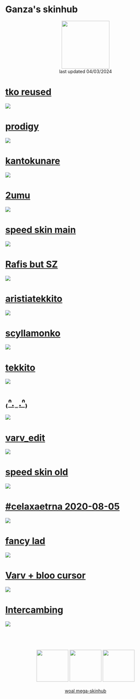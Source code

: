 # Ganza's skinhub
<p align="center">
<a href="https://osu.ppy.sh/users/19550805">
  <img src="https://a.ppy.sh/19550805"  
       width="150"
       height="150"></a>
<br>
last updated 04/03/2024
</p>



# [tko reused](https://github.com/rudj-skinhub/woal/raw/tyfh/reused/tko%20reused.osk)
[![](https://osu.ppy.sh/ss/18330165/692a)](https://github.com/rudj-skinhub/woal/raw/tyfh/reused/tko%20reused.osk)

# [prodigy](https://ryh.s-ul.eu/CwyJqZCM)
![](https://osu.ppy.sh/ss/17913985/2473)

# [kantokunare](https://mega.nz/file/sdgwwLCL#_DanQ6td839zcpqxTBzIixshPTX-HLnuSrg5WyRB_-Y)
![](https://i.imgur.com/OwyMQwp.png)

# [2umu](https://github.com/rudj-skinhub/woal/raw/tyfh/reused/2umu.osk)
[![](https://osu.ppy.sh/ss/18330662/eb2d)](https://github.com/rudj-skinhub/woal/raw/tyfh/reused/2umu.osk)

# [speed skin main](https://github.com/rudj-skinhub/woal/raw/tyfh/ninerik/nin24x24.osk)
[![](https://osu.ppy.sh/ss/18358522/18f7)](https://github.com/rudj-skinhub/woal/raw/tyfh/ninerik/nin24x24.osk)

# [Rafis but SZ](https://github.com/rudj-skinhub/woal/raw/tyfh/universal/Rafis%20but%20SZ.osk)
[![](https://osu.ppy.sh/ss/18205112/543f)](https://github.com/rudj-skinhub/woal/raw/tyfh/universal/Rafis%20but%20SZ.osk)

# [aristiatekkito](https://github.com/rudj-skinhub/woal/raw/tyfh/ninerik/aristiatekkito.osk)
[![](https://osu.ppy.sh/ss/18358518/cf11)](https://github.com/rudj-skinhub/woal/raw/tyfh/ninerik/aristiatekkito.osk)

# [scyllamonko](https://github.com/rudj-skinhub/woal/raw/tyfh/ninerik/scyllamonko.osk)
[![](https://osu.ppy.sh/ss/18358525/b8f1)](https://github.com/rudj-skinhub/woal/raw/tyfh/ninerik/scyllamonko.osk)

# [tekkito](https://github.com/rudj-skinhub/woal/raw/tyfh/ninerik/tekkito.osk)
[![](https://osu.ppy.sh/ss/18358539/78ca)](https://github.com/rudj-skinhub/woal/raw/tyfh/ninerik/tekkito.osk)

# [₍ᐢ. ̫ .ᐢ₎](https://github.com/rudj-skinhub/woal/raw/tyfh/erick/%E2%82%8D%E1%90%A2.%20%CC%AB%20.%E1%90%A2%E2%82%8E.osk)
[![](https://secret.s-ul.eu/2XhEF1x7)](https://github.com/rudj-skinhub/woal/raw/tyfh/erick/%E2%82%8D%E1%90%A2.%20%CC%AB%20.%E1%90%A2%E2%82%8E.osk)

# [varv_edit](https://github.com/rudj-skinhub/woal/raw/tyfh/ninerik/varv%20edit.osk)
[![](https://osu.ppy.sh/ss/18358542/0944)](https://github.com/rudj-skinhub/woal/raw/tyfh/ninerik/varv%20edit.osk)

# [speed skin old](https://github.com/rudj-skinhub/woal/raw/tyfh/ninerik/ninerik%20old.osk)
[![](https://osu.ppy.sh/ss/18127526/c02b)](https://github.com/rudj-skinhub/woal/raw/tyfh/ninerik/ninerik%20old.osk)

# [#celaxaetrna 2020-08-05](https://github.com/ryancranie/skinhub/raw/tyfh/player/reused/%23celaxaetrna%202020-08-05.osk)
[![](https://osu.ppy.sh/ss/18330653/0eaa)](https://github.com/ryancranie/skinhub/raw/tyfh/player/reused/%23celaxaetrna%202020-08-05.osk)

# [fancy lad](https://github.com/rudj-skinhub/woal/raw/tyfh/ninerik/fancy%20lad.osk)
[![](https://osu.ppy.sh/ss/18127519/e37b)](https://github.com/rudj-skinhub/woal/raw/tyfh/ninerik/fancy%20lad.osk)

# [Varv + bloo cursor](https://github.com/rudj-skinhub/woal/raw/tyfh/ninerik/Varvalian%20%2B%20bloo%20cursor.osk)
[![](https://osu.ppy.sh/ss/18127524/707a)](https://github.com/rudj-skinhub/woal/raw/tyfh/ninerik/Varvalian%20%2B%20bloo%20cursor.osk)

# [Intercambing](https://github.com/rudj-skinhub/woal/raw/tyfh/ninerik/Intercambing.osk)
[![](https://osu.ppy.sh/ss/18127521/9c1b)](https://github.com/rudj-skinhub/woal/raw/tyfh/ninerik/Intercambing.osk)

#
<p align="center">
  <br></br>
  <a href="https://www.twitch.tv/geko_727">
  <img src="https://i.imgur.com/HM030lk.png" 
       width="100" 
       height="100"></a>
  <a href="https://www.youtube.com/channel/UC9pR92e8IvNI2cdvP7XbHHQ">
  <img src="https://i.imgur.com/YWbDUUy.png"  
       width="100" 
       height="100"></a>
  <a href="https://twitter.com/gekodontmiss">
  <img src="https://i.imgur.com/PUQ5uWf.png" 
       width="100" 
       height="100"></a>
  <br></br>
  <a href="README.md">woal mega-skinhub</a>
 </p>
